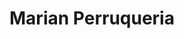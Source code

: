 ---
title: "Marian Perruqueria"
url: /lhospitalet-de-llobregat/marian-perruqueria/
shop: peluquería
---